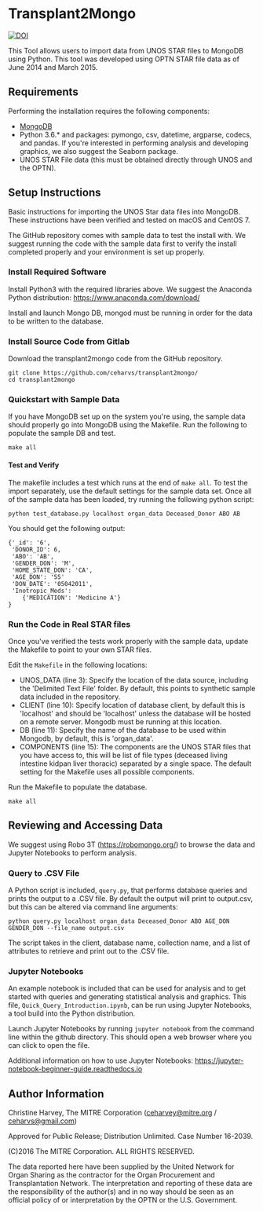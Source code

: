 # Transplant2Mongo

[![DOI](https://zenodo.org/badge/82126974.svg)](https://zenodo.org/badge/latestdoi/82126974)


This Tool allows users to import data from UNOS STAR files to MongoDB using Python.  This tool was developed using OPTN STAR file data as of June 2014 and March 2015.

## Requirements
Performing the installation requires the following components:
* [MongoDB](https://docs.mongodb.com/manual/tutorial/)
* Python 3.6.\* and packages: pymongo, csv, datetime, argparse, codecs, and pandas. If you're 
interested in performing analysis and developing graphics, we also suggest the Seaborn package.  
* UNOS STAR File data (this must be obtained directly through UNOS and the OPTN).

## Setup Instructions
Basic instructions for importing the UNOS Star data files into MongoDB.  These instructions have been verified and 
tested on macOS and CentOS 7.

The GitHub repository comes with sample data to test the install with.  We suggest running the code with the 
sample data first to verify the install completed properly and your environment is set up properly.

### Install Required Software
Install Python3 with the required libraries above. We suggest the Anaconda Python distribution: 
https://www.anaconda.com/download/

Install and launch Mongo DB, mongod must be running in order for the data to be written to the database.

### Install Source Code from Gitlab
Download the transplant2mongo code from the GitHub repository.

```
git clone https://github.com/ceharvs/transplant2mongo/
cd transplant2mongo
```

### Quickstart with Sample Data
If you have MongoDB set up on the system you're using, the sample data should properly go into MongoDB using the
Makefile. Run the following to populate the sample DB and test. 
```
make all
```

#### Test and Verify

The makefile includes a test which runs at the end of `make all`.  To test the import separately, use the default 
settings for the sample data set.  Once all of the sample data has been loaded, try running the following python script:
```
python test_database.py localhost organ_data Deceased_Donor ABO AB
```
You should get the following output:
```
{'_id': '6', 
 'DONOR_ID': 6, 
 'ABO': 'AB', 
 'GENDER_DON': 'M', 
 'HOME_STATE_DON': 'CA', 
 'AGE_DON': '55'
 'DON_DATE': '05042011',
 'Inotropic_Meds': 
    {'MEDICATION': 'Medicine A'}
}
```

### Run the Code in Real STAR files
Once you've verified the tests work properly with the sample data, update the Makefile to point to your own STAR files.

Edit the `Makefile` in the following locations:
* UNOS_DATA (line 3): Specify the location of the data source, including the 'Delimited Text File' 
folder. By default, this points to synthetic sample data included in the repository.
* CLIENT (line 10): Specify location of database client, by default this is 'localhost' and should be 'localhost' 
unless the database will be hosted on a remote server. Mongodb must be running at this location.
* DB (line 11): Specify the name of the database to be used within Mongodb, by default, this is 'organ_data'.
* COMPONENTS (line 15): The components are the UNOS STAR files that you have access to, this will be list of file 
types (deceased living intestine kidpan liver thoracic) separated by a single space.  The default setting for the 
Makefile uses all possible components.

Run the Makefile to populate the database.
```
make all
```

## Reviewing and Accessing Data

We suggest using Robo 3T (https://robomongo.org/) to browse the data and Jupyter Notebooks to perform analysis.  

### Query to .CSV File
A Python script is included, `query.py`, that performs database queries and prints the output to a 
.CSV file.  By default the output will print to output.csv, but this can be altered via command line arguments:
```
python query.py localhost organ_data Deceased_Donor ABO AGE_DON GENDER_DON --file_name output.csv
```

The script takes in the client, database name, collection name, and a list of attributes to retrieve and print out to
the .CSV file.  

### Jupyter Notebooks
An example notebook is included that can be used for analysis and to get started with queries and generating 
statistical analysis and graphics.  This file, `Quick_Query_Introduction.ipynb`, can be run using Jupyter Notebooks, a 
tool build into the Python distribution.  

Launch Jupyter Notebooks by running `jupyter notebook` from the command line within the github directory.  This should 
open a web browser where you can click to open the file.  

Additional information on how to use Jupyter Notebooks: https://jupyter-notebook-beginner-guide.readthedocs.io 

## Author Information

Christine Harvey, The MITRE Corporation (ceharvey@mitre.org / ceharvs@gmail.com)

Approved for Public Release; Distribution Unlimited. Case Number 16-2039.

(C)2016 The MITRE Corporation. ALL RIGHTS RESERVED.

The data reported here have been supplied by the United Network for Organ Sharing as the contractor for the Organ 
Procurement and Transplantation Network. The interpretation and reporting of these data are the responsibility of the 
author(s) and in no way should be seen as an official policy of or interpretation by the OPTN or the U.S. Government.

